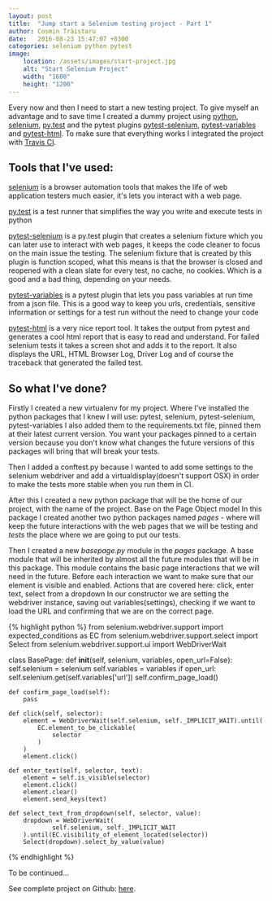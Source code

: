 ```yaml
---
layout: post
title:  "Jump start a Selenium testing project - Part 1"
author: Cosmin Trăistaru
date:   2016-08-23 15:47:07 +0300
categories: selenium python pytest
image:
    location: /assets/images/start-project.jpg
    alt: "Start Selenium Project"
    width: "1600"
    height: "1200"
---
```


Every now and then I need to start a new testing project. To give myself an advantage 
and to save time I created a dummy project using [python], [selenium], [py.test] and 
the pytest plugins [pytest-selenium], [pytest-variables] and [pytest-html]. To make 
sure that everything works I integrated the project with [Travis CI].

## Tools that I've used:

[selenium] is a browser automation tools that makes the life of web application testers
 much easier, it's lets you interact with a web page.

[py.test] is a test runner that simplifies the way you write and execute tests in python

[pytest-selenium] is a py.test plugin that creates a selenium fixture
which you can later use to interact with web pages, it keeps the code cleaner 
to focus on the main issue the testing. The selenium fixture that is created 
by this plugin is function scoped, what this means is that the browser is 
closed and reopened with a clean slate for every test, no cache, no cookies.
Which is a good and a bad thing, depending on your needs.

[pytest-variables] is a pytest plugin that lets you pass variables at run time 
from a json file. This is a good way to keep you urls, credentials, sensitive information
or settings for a test run without the need to change your code

[pytest-html] is a very nice report tool. It takes the output from pytest and generates a 
cool html report that is easy to read and understand. For failed selenium tests 
it takes a screen shot and adds it to the report. It also displays the URL, 
HTML Browser Log, Driver Log and of course the traceback that generated the failed test.


## So what I've done?

Firstly I created a new virtualenv for my project. Where I've installed the 
python packages that
I knew I will use: pytest, selenium, pytest-selenium, pytest-variables
I also added them to the requirements.txt file, pinned them at their latest 
current version.
You want your packages pinned to a certain version because you don't know what 
changes the future versions of this packages will bring that will break your tests.

Then I added a conftest.py because I wanted to add some settings to the selenium
webdriver and add a virtualdisplay(doesn't support OSX) in order to make the tests 
more stable when you run them in CI.

After this I created a new python package that will be the home of our project, with
the name of the project. Base on the Page Object model In this package 
I created another two python packages named _pages_ - where will keep the future interactions
with the web pages that we will be testing and _tests_ the place where we are going to put our tests.

Then I created a new _basepage.py_ module in the _pages_ package. A base module that will be inherited by
almost all the future modules that will be in this package. This module contains the basic page interactions
that we will need in the future.
Before each interaction we want to make sure that our element is visible and enabled.
Actions that are covered here: click, enter text, select from a dropdown
In our constructor we are setting the webdriver instance, saving out variables(settings), checking 
if we want to load the URL and confirming that we are on the correct page.

{% highlight python %}
from selenium.webdriver.support import expected_conditions as EC
from selenium.webdriver.support.select import Select
from selenium.webdriver.support.ui import WebDriverWait


class BasePage:
    def __init__(self, selenium, variables, open_url=False):
        self.selenium = selenium
        self.variables = variables
        if open_url:
            self.selenium.get(self.variables['url'])
        self.confirm_page_load()

    def confirm_page_load(self):
        pass

    def click(self, selector):
        element = WebDriverWait(self.selenium, self._IMPLICIT_WAIT).until(
            EC.element_to_be_clickable(
                selector
            )
        )
        element.click()

    def enter_text(self, selector, text):
        element = self.is_visible(selector)
        element.click()
        element.clear()
        element.send_keys(text)

    def select_text_from_dropdown(self, selector, value):
        dropdown = WebDriverWait(
                self.selenium, self._IMPLICIT_WAIT
        ).until(EC.visibility_of_element_located(selector))
        Select(dropdown).select_by_value(value)
{% endhighlight %}

To be continued...

See complete project on Github: [here].



[python]: https://www.python.org/
[selenium]: https://pypi.python.org/pypi/selenium
[py.test]: https://pytest.org/
[pytest-selenium]: https://pytest-selenium.readthedocs.io/
[pytest-variables]: https://pypi.python.org/pypi/pytest-variables
[pytest-html]: https://pypi.python.org/pypi/pytest-html
[Travis CI]: https://travis-ci.org/
[here]: https://github.com/CosminTraistaru/selenium_start